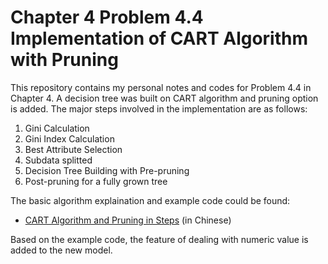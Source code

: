 # Chapter 4 Problem 4.4 Implementation of CART Algorithm with Pruning

This repository contains my personal notes and codes for Problem 4.4 in Chapter 4. A decision tree was built on CART algorithm and pruning option is added.
The major steps involved in the implementation are as follows:

1. Gini Calculation
2. Gini Index Calculation
3. Best Attribute Selection
4. Subdata splitted
5. Decision Tree Building with Pre-pruning
6. Post-pruning for a fully grown tree

The basic algorithm explaination and example code could be found:
- [CART Algorithm and Pruning in Steps](https://blog.csdn.net/HerosOfEarth/article/details/52425952) (in Chinese)

Based on the example code, the feature of dealing with numeric value is added to the new model.

